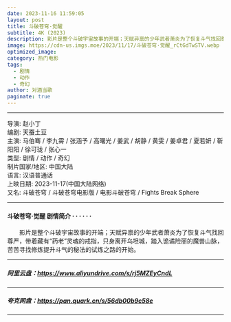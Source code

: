 ```yaml
---
date: 2023-11-16 11:59:05
layout: post
title: 斗破苍穹·觉醒
subtitle: 4K (2023)
description: 影片是整个斗破宇宙故事的开端；天赋异禀的少年武者萧炎为了恢复斗气找回尊严，带着藏有“药老”灵魂的戒指，只身离开乌坦城，踏入诡谲险丽的魔兽山脉，苦苦寻找修炼提升斗气的秘法的试炼之路的开始...
image: https://cdn-us.imgs.moe/2023/11/17/斗破苍穹·觉醒_rCtGdTwSTV.webp
optimized_image: 
category: 热门电影
tags:
  - 剧情
  - 动作
  - 奇幻
author: 对酒当歌
paginate: true
---
```


---

导演: 赵小丁  
编剧: 天蚕土豆  
主演: 马伯骞 / 李九霄 / 张涵予 / 高曙光 / 姜武 / 胡静 / 黄雯 / 姜卓君 / 夏若妍 / 靳阳阳 / 徐可珑 / 张心一  
类型: 剧情 / 动作 / 奇幻  
制片国家/地区: 中国大陆  
语言: 汉语普通话  
上映日期: 2023-11-17(中国大陆网络)  
又名: 斗破苍穹 / 斗破苍穹电影版 / 电影斗破苍穹 / Fights Break Sphere  

---

#### 斗破苍穹·觉醒 剧情简介 · · · · · ·

　　影片是整个斗破宇宙故事的开端；天赋异禀的少年武者萧炎为了恢复斗气找回尊严，带着藏有“药老”灵魂的戒指，只身离开乌坦城，踏入诡谲险丽的魔兽山脉，苦苦寻找修炼提升斗气的秘法的试炼之路的开始。

---

##### 阿里云盘：<https://www.aliyundrive.com/s/rj5MZEyCndL>

---

##### 夸克网盘：<https://pan.quark.cn/s/56db00b9c58e>

---
